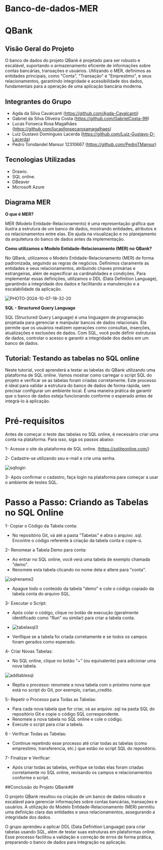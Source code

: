 # Banco-de-dados-MER

# QBank

## Visão Geral do Projeto

O banco de dados do projeto QBank é projetado para ser robusto e escalável, suportando o armazenamento eficiente de informações sobre contas bancárias, transações e usuários. Utilizando o MER, definimos as entidades principais, como "Conta", "Transação" e "Emprestimo", e seus relacionamentos, garantindo integridade e acessibilidade dos dados, fundamentais para a operação de uma aplicação bancária moderna.

## Integrantes do Grupo

- Agda da Silva Cavalcanti (https://github.com/Agda-Cavalcanti)
- Gabriel da Silva Oliveira Costa (https://github.com/GabrielCosta-99)
- Lucas Fonseca Rosa Magalhães (https://github.com/lucasfonsecarosamagalhaes)
- Luiz Gustavo Domingues Lacerda (https://github.com/Luiz-Gustavo-D-Lacerda)
- Pedro Tonidandel Mansur 12310667 (https://github.com/PedroTMansur)

## Tecnologias Utilizadas

- Drawio.
- SQL online.
- DBeaver
- Microsoft Azure
  
## Diagrama MER 

**O que é MER?**

MER (Modelo Entidade-Relacionamento) é uma representação gráfica que ilustra a estrutura de um banco de dados, mostrando entidades, atributos e os relacionamentos entre elas. Ele ajuda na visualização e no planejamento da arquitetura do banco de dados antes da implementação.

**Como utilizamos o Modelo Entidade-Relacionamento (MER) no QBank?**

No QBank, utilizamos o Modelo Entidade-Relacionamento (MER) de forma padronizada, seguindo as regras de negócios. Definimos claramente as entidades e seus relacionamentos, atribuindo chaves primárias e estrangeiras, além de especificar as cardinalidades e condições. Para implementar essas definições, utilizamos o DDL (Data Definition Language), garantindo a integridade dos dados e facilitando a manutenção e a escalabilidade da aplicação.

![PHOTO-2024-10-07-18-32-20](https://github.com/user-attachments/assets/1353dcad-3b7d-42a9-a0b6-1d648097f40c)

**SQL - Structured Query Language**

SQL (Structured Query Language) é uma linguagem de programação projetada para gerenciar e manipular bancos de dados relacionais. Ela permite que os usuários realizem operações como consultas, inserções, atualizações e exclusões de dados. Com SQL, você pode definir estruturas de dados, controlar o acesso e garantir a integridade dos dados em um banco de dados.

## Tutorial: Testando as tabelas no SQL online

Neste tutorial, você aprenderá a testar as tabelas do QBank utilizando uma plataforma de SQL online. Vamos mostrar como carregar o script SQL do projeto e verificar se as tabelas foram criadas corretamente. Este processo é ideal para validar a estrutura do banco de dados de forma rápida, sem precisar configurar um ambiente local. É uma maneira prática de garantir que o banco de dados esteja funcionando conforme o esperado antes de integrá-lo à aplicação.

# Pré-requisitos

Antes de começar o teste das tabelas no SQL online, é necessário criar uma conta na plataforma. Para isso, siga os passos abaixo:

1- Acesse o site da plataforma de SQL online. (https://sqliteonline.com/)

2- Cadastre-se utilizando seu e-mail e crie uma senha.

![sqllogin](https://github.com/user-attachments/assets/a44fd5a3-16e7-4212-bed2-cdc2b5dc4439)

3- Após confirmar o cadastro, faça login na plataforma para começar a usar o ambiente de testes SQL.

# Passo a Passo: Criando as Tabelas no SQL Online

1- Copiar o Código da Tabela conta:

- No repositório Git, vá até a pasta "Tabelas" e abra o arquivo .sql. Encontre o código referente à criação da tabela conta e copie-o.

2- Renomear a Tabela Demo para conta:

- Ao entrar no SQL online, você verá uma tabela de exemplo chamada "demo".
- Renomeie esta tabela clicando no nome dela e altere para "conta".

![sqlrename2](https://github.com/user-attachments/assets/d6684ebb-0ba3-488c-b27d-f9a4781ceeca)
  
- Apague todo o conteúdo da tabela "demo" e cole o código copiado da tabela conta do arquivo SQL.
  
3- Executar o Script:

- Após colar o código, clique no botão de execução (geralmente identificado como "Run" ou similar) para criar a tabela conta.
- 
  ![tabelasql3](https://github.com/user-attachments/assets/1a30789f-6482-408a-89ee-60aed603442f)

- Verifique se a tabela foi criada corretamente e se todos os campos foram gerados como esperado.
  
4- Criar Novas Tabelas:

- No SQL online, clique no botão “+” (ou equivalente) para adicionar uma nova tabela.

![addtablesql](https://github.com/user-attachments/assets/fa68c3c3-a1bd-458a-877b-a170f286a1f2)
  
- Repita o processo: renomeie a nova tabela com o próximo nome que está no script do Git, por exemplo, cartao_credito.
  
5- Repetir o Processo para Todas as Tabelas:

- Para cada nova tabela que for criar, vá ao arquivo .sql na pasta SQL do repositório Git e copie o código SQL correspondente.
- Renomeie a nova tabela no SQL online e cole o código.
- Execute o script para criar a tabela.
  
6 - Verificar Todas as Tabelas:

- Continue repetindo esse processo até criar todas as tabelas (como emprestimo, transferencia, etc.) que estão no script SQL do repositório.
  
7- Finalizar e Verificar:

- Após criar todas as tabelas, verifique se todas elas foram criadas corretamente no SQL online, revisando os campos e relacionamentos conforme o script.
  
##Conclusão do Projeto QBank##

O projeto QBank resultou na criação de um banco de dados robusto e escalável para gerenciar informações sobre contas bancárias, transações e usuários. A utilização do Modelo Entidade-Relacionamento (MER) permitiu uma definição clara das entidades e seus relacionamentos, assegurando a integridade dos dados.

O grupo aprendeu a aplicar DDL (Data Definition Language) para criar tabelas usando SQL, além de testar suas estruturas em plataformas online. Esse processo facilitou a validação e correção de erros de forma prática, preparando o banco de dados para integração na aplicação.

